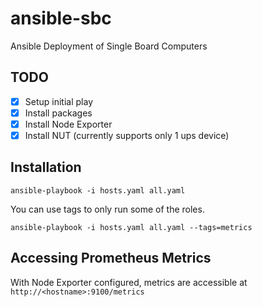# ansible-sbc
Ansible Deployment of Single Board Computers

## TODO
- [x] Setup initial play
- [x] Install packages
- [x] Install Node Exporter
- [x] Install NUT (currently supports only 1 ups device)

## Installation
```
ansible-playbook -i hosts.yaml all.yaml
```

You can use tags to only run some of the roles.
```
ansible-playbook -i hosts.yaml all.yaml --tags=metrics
```

## Accessing Prometheus Metrics
With Node Exporter configured, metrics are accessible at `http://<hostname>:9100/metrics`